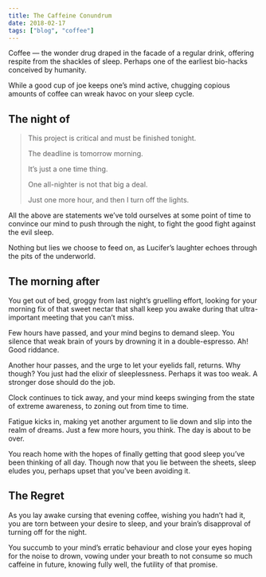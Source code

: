 ```yaml
---
title: The Caffeine Conundrum
date: 2018-02-17
tags: ["blog", "coffee"]
---
```


Coffee — the wonder drug draped in the facade of a regular drink, offering respite from the shackles of sleep. Perhaps one of the earliest bio-hacks conceived by humanity.

While a good cup of joe keeps one’s mind active, chugging copious amounts of coffee can wreak havoc on your sleep cycle.

## The night of

>    This project is critical and must be finished tonight.
>
>    The deadline is tomorrow morning.
>
>    It’s just a one time thing.
>
>    One all-nighter is not that big a deal.
>
>    Just one more hour, and then I turn off the lights.

All the above are statements we’ve told ourselves at some point of time to convince our mind to push through the night, to fight the good fight against the evil sleep.

Nothing but lies we choose to feed on, as Lucifer’s laughter echoes through the pits of the underworld.

## The morning after

You get out of bed, groggy from last night’s gruelling effort, looking for your morning fix of that sweet nectar that shall keep you awake during that ultra-important meeting that you can’t miss.

Few hours have passed, and your mind begins to demand sleep. You silence that weak brain of yours by drowning it in a double-espresso. Ah! Good riddance.

Another hour passes, and the urge to let your eyelids fall, returns. Why though? You just had the elixir of sleeplessness. Perhaps it was too weak. A stronger dose should do the job.

Clock continues to tick away, and your mind keeps swinging from the state of extreme awareness, to zoning out from time to time.

Fatigue kicks in, making yet another argument to lie down and slip into the realm of dreams. Just a few more hours, you think. The day is about to be over.

You reach home with the hopes of finally getting that good sleep you’ve been thinking of all day. Though now that you lie between the sheets, sleep eludes you, perhaps upset that you’ve been avoiding it.

## The Regret

As you lay awake cursing that evening coffee, wishing you hadn’t had it, you are torn between your desire to sleep, and your brain’s disapproval of turning off for the night.

You succumb to your mind’s erratic behaviour and close your eyes hoping for the noise to drown, vowing under your breath to not consume so much caffeine in future, knowing fully well, the futility of that promise.
